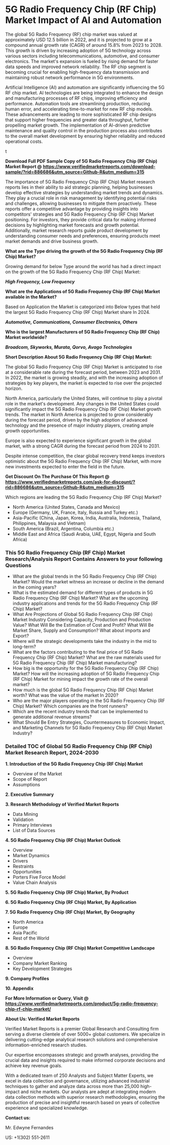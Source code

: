 <meta name="title" content="Global 5G Radio Frequency Chip (RF Chip) Market Impact of AI and Automation"><meta name="description" content="The global 5G Radio Frequency (RF) chip market was valued at approximately USD 12.5 billion in 2022, and it is projected to grow at a compound annual growth rate (CAGR"><meta name="title" content="5G Radio Frequency Chip (RF Chip) Market Size, Share, Scope, Trends, Growth, Opportunities, Analysis, Forecast"><h1>5G Radio Frequency Chip (RF Chip) Market Impact of AI and Automation</h1><p>The global 5G Radio Frequency (RF) chip market was valued at approximately USD 12.5 billion in 2022, and it is projected to grow at a compound annual growth rate (CAGR) of around 15.8% from 2023 to 2028. This growth is driven by increasing adoption of 5G technology across various sectors including telecommunications, automotive, and consumer electronics. The market's expansion is fueled by rising demand for faster data speeds and improved network reliability. The RF chip segment is becoming crucial for enabling high-frequency data transmission and maintaining robust network performance in 5G environments.</p><p>Artificial Intelligence (AI) and automation are significantly influencing the 5G RF chip market. AI technologies are being integrated to enhance the design and manufacturing processes of RF chips, improving efficiency and performance. Automation tools are streamlining production, reducing human error, and accelerating time-to-market for new RF chip models. These advancements are leading to more sophisticated RF chip designs that support higher frequencies and greater data throughput, further propelling market growth. The implementation of AI-driven predictive maintenance and quality control in the production process also contributes to the overall market development by ensuring higher reliability and reduced operational costs.</p>t</p><p id="" class=""><strong>Download Full PDF Sample Copy of 5G Radio Frequency Chip (RF Chip) Market Report @ <a href="https://www.verifiedmarketreports.com/download-sample/?rid=886686&utm_source=Github-R&utm_medium=315" target="_blank">https://www.verifiedmarketreports.com/download-sample/?rid=886686&utm_source=Github-R&utm_medium=315</a></strong></p><p>The importance of&nbsp;5G Radio Frequency Chip (RF Chip) Market research reports lies in their ability to aid strategic planning, helping businesses develop effective strategies by understanding market trends and dynamics. They play a crucial role in risk management by identifying potential risks and challenges, allowing businesses to mitigate them proactively. These reports offer a competitive advantage by providing insights into competitors' strategies and 5G Radio Frequency Chip (RF Chip) Market positioning. For investors, they provide critical data for making informed decisions by highlighting market forecasts and growth potential. Additionally, market research reports guide product development by understanding consumer needs and preferences, ensuring products meet market demands and drive business growth.</p><p><strong>What are the&nbsp;Type driving the growth of the 5G Radio Frequency Chip (RF Chip) Market?</strong></p><p id="" class="">Growing demand for below Type around the world has had a direct impact on the growth of the 5G Radio Frequency Chip (RF Chip) Market:</p><em><strong>High Frequency, Low Frequency</strong></em></p><strong>What are the&nbsp;Applications&nbsp;of 5G Radio Frequency Chip (RF Chip) Market available in the Market?</strong></p><p id="" class="">Based on Application the Market is categorized into Below types that held the largest 5G Radio Frequency Chip (RF Chip) Market share In 2024.</p><em><strong>Automotive, Communications, Consumer Electronics, Others</strong></em></p><strong>Who is the largest Manufacturers of 5G Radio Frequency Chip (RF Chip) Market worldwide?</strong></p><p><em><strong>Broadcom, Skyworks, Murata, Qorvo, Avago Technologies</strong></em></p><p id="" class=""><strong>Short Description About 5G Radio Frequency Chip (RF Chip) Market:</strong></p><p>The global 5G Radio Frequency Chip (RF Chip) Market is anticipated to rise at a considerable rate during the forecast period, between 2023 and 2031. In 2022, the market is growing steadily, and with the increasing adoption of strategies by key players, the market is expected to rise over the projected horizon.</p><p>North America, particularly the United States, will continue to play a pivotal role in the market's development. Any changes in the United States could significantly impact the 5G Radio Frequency Chip (RF Chip) Market growth trends. The market in North America is projected to grow considerably during the forecast period, driven by the high adoption of advanced technology and the presence of major industry players, creating ample growth opportunities.</p><p>Europe is also expected to experience significant growth in the global market, with a strong CAGR during the forecast period from 2024 to 2031.</p><p>Despite intense competition, the clear global recovery trend keeps investors optimistic about the 5G Radio Frequency Chip (RF Chip) Market, with more new investments expected to enter the field in the future.</p><p id="" class=""><strong>Get Discount On The Purchase Of This Report @ <a href="https://www.verifiedmarketreports.com/ask-for-discount/?rid=886686&utm_source=Github-R&utm_medium=315" target="_blank">https://www.verifiedmarketreports.com/ask-for-discount/?rid=886686&utm_source=Github-R&utm_medium=315</a></strong></p>Which regions are leading the 5G Radio Frequency Chip (RF Chip) Market?</p><ul><li>North America (United States, Canada and Mexico)</li><li>Europe (Germany, UK, France, Italy, Russia and Turkey etc.)</li><li>Asia-Pacific (China, Japan, Korea, India, Australia, Indonesia, Thailand, Philippines, Malaysia and Vietnam)</li><li>South America (Brazil, Argentina, Columbia etc.)</li><li>Middle East and Africa (Saudi Arabia, UAE, Egypt, Nigeria and South Africa)</li></ul><h3 id="" class="">This 5G Radio Frequency Chip (RF Chip) Market Research/Analysis Report Contains Answers to your following Questions</h3><ul><li>What are the global trends in the 5G Radio Frequency Chip (RF Chip) Market? Would the market witness an increase or decline in the demand in the coming years?</li><li>What is the estimated demand for different types of products in 5G Radio Frequency Chip (RF Chip) Market? What are the upcoming industry applications and trends for the 5G Radio Frequency Chip (RF Chip) Market?</li><li>What Are Projections of Global 5G Radio Frequency Chip (RF Chip) Market Industry Considering Capacity, Production and Production Value? What Will Be the Estimation of Cost and Profit? What Will Be Market Share, Supply and Consumption? What about imports and Export?</li><li>Where will the strategic developments take the industry in the mid to long-term?</li><li>What are the factors contributing to the final price of 5G Radio Frequency Chip (RF Chip) Market? What are the raw materials used for 5G Radio Frequency Chip (RF Chip) Market manufacturing?</li><li>How big is the opportunity for the 5G Radio Frequency Chip (RF Chip) Market? How will the increasing adoption of 5G Radio Frequency Chip (RF Chip) Market for mining impact the growth rate of the overall market?</li><li>How much is the global 5G Radio Frequency Chip (RF Chip) Market worth? What was the value of the market In 2020?</li><li>Who are the major players operating in the 5G Radio Frequency Chip (RF Chip) Market? Which companies are the front runners?</li><li>Which are the recent industry trends that can be implemented to generate additional revenue streams?</li><li>What Should Be Entry Strategies, Countermeasures to Economic Impact, and Marketing Channels for 5G Radio Frequency Chip (RF Chip) Market Industry?</li></ul><h3 id="" class="">Detailed TOC of Global 5G Radio Frequency Chip (RF Chip) Market Research Report, 2024-2030</h3><p id="" class=""><strong>1. Introduction of the 5G Radio Frequency Chip (RF Chip) Market</strong></p><ul><li>Overview of the Market</li><li>Scope of Report</li><li>Assumptions</li></ul><p id="" class=""><strong>2. Executive Summary</strong></p><p id="" class=""><strong>3. Research Methodology of Verified Market Reports</strong></p><ul><li>Data Mining</li><li>Validation</li><li>Primary Interviews</li><li>List of Data Sources</li></ul><p id="" class=""><strong>4. 5G Radio Frequency Chip (RF Chip) Market Outlook</strong></p><ul><li>Overview</li><li>Market Dynamics</li><li>Drivers</li><li>Restraints</li><li>Opportunities</li><li>Porters Five Force Model</li><li>Value Chain Analysis</li></ul><p id="" class=""><strong>5. 5G Radio Frequency Chip (RF Chip) Market, By Product</strong></p><p id="" class=""><strong>6. 5G Radio Frequency Chip (RF Chip) Market, By Application</strong></p><p id="" class=""><strong>7. 5G Radio Frequency Chip (RF Chip) Market, By Geography</strong></p><ul><li>North America</li><li>Europe</li><li>Asia Pacific</li><li>Rest of the World</li></ul><p id="" class=""><strong>8. 5G Radio Frequency Chip (RF Chip) Market Competitive Landscape</strong></p><ul><li>Overview</li><li>Company Market Ranking</li><li>Key Development Strategies</li></ul><p id="" class=""><strong>9. Company Profiles</strong></p><p id="" class=""><strong>10. Appendix</strong></p><p id="" class=""><strong>For More Information or Query, Visit @ <a href="https://www.verifiedmarketreports.com/product/5g-radio-frequency-chip-rf-chip-market/" target="_blank">https://www.verifiedmarketreports.com/product/5g-radio-frequency-chip-rf-chip-market/</a></strong></p><p id="" class=""><strong>About Us: Verified Market Reports</strong></p><p id="" class="">Verified Market Reports is a premier Global Research and Consulting firm serving a diverse clientele of over 5000+ global customers. We specialize in delivering cutting-edge analytical research solutions and comprehensive information-enriched research studies.</p><p id="" class="">Our expertise encompasses strategic and growth analyses, providing the crucial data and insights required to make informed corporate decisions and achieve key revenue goals.</p><p id="" class="">With a dedicated team of 250 Analysts and Subject Matter Experts, we excel in data collection and governance, utilizing advanced industrial techniques to gather and analyze data across more than 25,000 high-impact and niche markets. Our analysts are adept at integrating modern data collection methods with superior research methodologies, ensuring the production of precise and insightful research based on years of collective experience and specialized knowledge.</p><p id="" class=""><strong>Contact us:</strong></p><p id="" class="">Mr. Edwyne Fernandes</p><p id="" class="">US: +1(302) 551-2611</p>